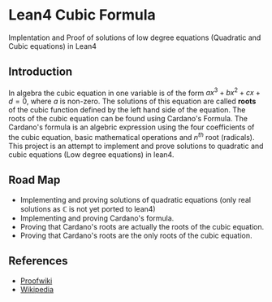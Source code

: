 # Lean4 Cubic Formula
Implentation and Proof of solutions of low degree equations (Quadratic and Cubic equations) in Lean4
## Introduction
In algebra the cubic equation in one variable is of the form $ax^3+bx^2+cx+d = 0$, where $a$ is non-zero. The solutions of this equation are called **roots** of the cubic function defined by the left hand side of the equation. The roots of the cubic equation can be found using Cardano's Formula. The Cardano's formula is an algebric expression using the four coefficients of the cubic equation, basic mathematical operations and $n^{th}$ root (radicals).  
This project is an attempt to implement and prove solutions to quadratic and cubic equations (Low degree equations) in lean4.

## Road Map
* Implementing and proving solutions of quadratic equations (only real solutions as $\mathbb{C}$ is not yet ported to lean4)
* Implementing and proving Cardano's formula.
* Proving that Cardano's roots are actually the roots of the cubic equation.
* Proving that Cardano's roots are the only roots of the cubic equation.

## References
* [Proofwiki](https://proofwiki.org/wiki/Cardano%27s_Formula)
* [Wikipedia](https://en.wikipedia.org/wiki/Cubic_equation)
